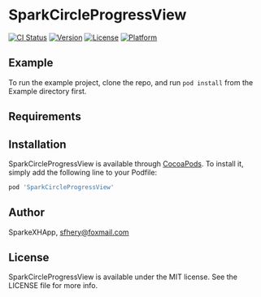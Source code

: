 # SparkCircleProgressView

[![CI Status](https://img.shields.io/travis/SparkeXHApp/SparkCircleProgressView.svg?style=flat)](https://travis-ci.org/SparkeXHApp/SparkCircleProgressView)
[![Version](https://img.shields.io/cocoapods/v/SparkCircleProgressView.svg?style=flat)](https://cocoapods.org/pods/SparkCircleProgressView)
[![License](https://img.shields.io/cocoapods/l/SparkCircleProgressView.svg?style=flat)](https://cocoapods.org/pods/SparkCircleProgressView)
[![Platform](https://img.shields.io/cocoapods/p/SparkCircleProgressView.svg?style=flat)](https://cocoapods.org/pods/SparkCircleProgressView)

## Example

To run the example project, clone the repo, and run `pod install` from the Example directory first.

## Requirements

## Installation

SparkCircleProgressView is available through [CocoaPods](https://cocoapods.org). To install
it, simply add the following line to your Podfile:

```ruby
pod 'SparkCircleProgressView'
```

## Author

SparkeXHApp, sfhery@foxmail.com

## License

SparkCircleProgressView is available under the MIT license. See the LICENSE file for more info.
